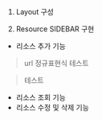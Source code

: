 1. Layout 구성

2. Resource SIDEBAR 구현

- 리소스 추가 기능

> url 정규표현식 테스트

> 테스트

- 리소스 조회 기능
- 리소스 수정 및 삭제 기능
